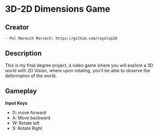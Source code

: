 # 3D-2D Dimensions Game

## Creator
    - Pol Maresch Marxach: https://github.com/rayolop20

## Description
This is my final degree project, a video game where you will explore a 3D world with 2D Vision, where upon rotating, you'll be able to observe the deformation of the world.

## Gameplay
**Input Keys**
- D: move forward
- A: Move backward
- W: Rotate left
- S: Rotate Right
